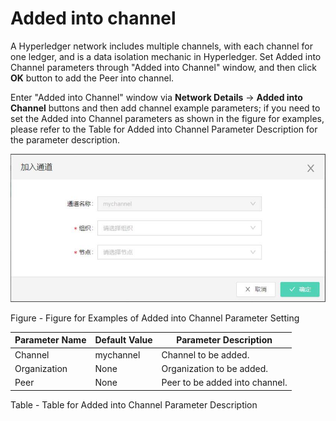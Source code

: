 # Added into channel
A Hyperledger network includes multiple channels, with each channel for one ledger, and is a data isolation mechanic in Hyperledger. Set Added into Channel parameters through "Added into Channel" window, and then click **OK** button to add the Peer into channel.

Enter "Added into Channel" window via **Network Details** -> **Added into Channel** buttons and then add channel example parameters; if you need to set the Added into Channel parameters as shown in the figure for examples, please refer to the Table for Added into Channel Parameter Description for the parameter description.

![图片](../../../../image/JD-Blockchain-Open-Platform/Getting-Started/Pic/image004.jpg)

Figure - Figure for Examples of Added into Channel Parameter Setting

| Parameter Name                                               | Default Value                                | Parameter Description                                                                                         |
|------------------------------------------------------|---------------------------------------|--------------------------------------------------------------------------------------------------|
| Channel                                                 | mychannel                             | Channel to be added.                                                                                   |
| Organization                                                 | None                                    | Organization to be added.                                                                                 |
| Peer                                                 | None                                    | Peer to be added into channel.                                                                             |

Table - Table for Added into Channel Parameter Description
